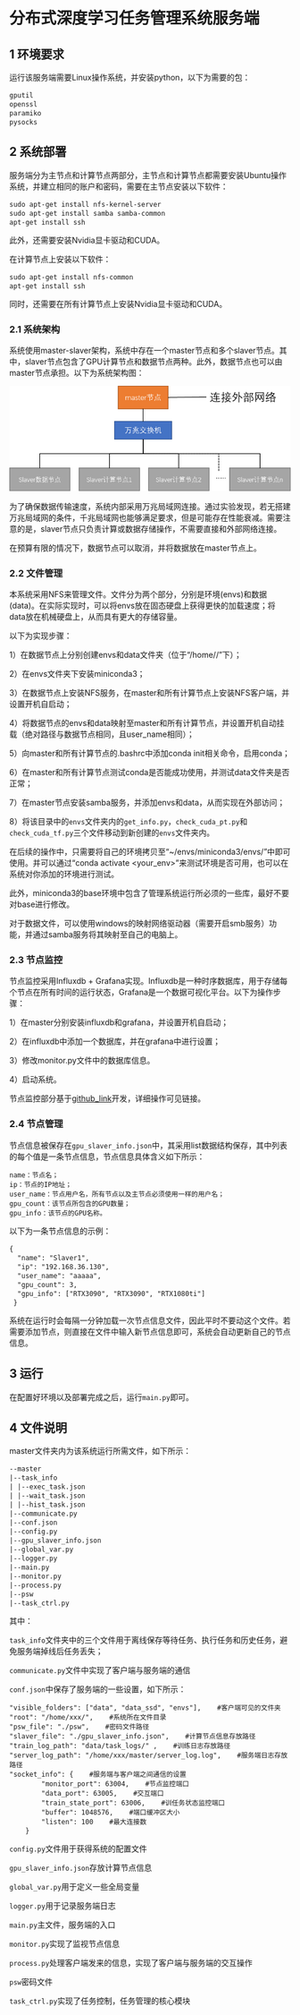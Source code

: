 # 分布式深度学习任务管理系统服务端

## 1 环境要求

运行该服务端需要Linux操作系统，并安装python，以下为需要的包：

```
gputil
openssl
paramiko
pysocks
```

## 2 系统部署

服务端分为主节点和计算节点两部分，主节点和计算节点都需要安装Ubuntu操作系统，并建立相同的账户和密码，需要在主节点安装以下软件：

```
sudo apt-get install nfs-kernel-server
sudo apt-get install samba samba-common
apt-get install ssh
```

此外，还需要安装Nvidia显卡驱动和CUDA。

在计算节点上安装以下软件：

```
sudo apt-get install nfs-common
apt-get install ssh
```

同时，还需要在所有计算节点上安装Nvidia显卡驱动和CUDA。

### 2.1 系统架构

系统使用master-slaver架构，系统中存在一个master节点和多个slaver节点。其中，slaver节点包含了GPU计算节点和数据节点两种。此外，数据节点也可以由master节点承担。以下为系统架构图：

![image](./imgs/img1.jpg)

为了确保数据传输速度，系统内部采用万兆局域网连接。通过实验发现，若无搭建万兆局域网的条件，千兆局域网也能够满足要求，但是可能存在性能衰减。需要注意的是，slaver节点只负责计算或数据存储操作，不需要直接和外部网络连接。

在预算有限的情况下，数据节点可以取消，并将数据放在master节点上。

### 2.2 文件管理

本系统采用NFS来管理文件。文件分为两个部分，分别是环境(envs)和数据(data)。在实际实现时，可以将envs放在固态硬盘上获得更快的加载速度；将data放在机械硬盘上，从而具有更大的存储容量。

以下为实现步骤：

1）在数据节点上分别创建envs和data文件夹（位于“/home/<user>/”下）；

2）在envs文件夹下安装miniconda3；

3）在数据节点上安装NFS服务，在master和所有计算节点上安装NFS客户端，并设置开机自启动；

4）将数据节点的envs和data映射至master和所有计算节点，并设置开机自动挂载（绝对路径与数据节点相同，且user_name相同）；

5）向master和所有计算节点的.bashrc中添加conda init相关命令，启用conda；

6）在master和所有计算节点测试conda是否能成功使用，并测试data文件夹是否正常；

7）在master节点安装samba服务，并添加envs和data，从而实现在外部访问；

8）将该目录中的`envs`文件夹内的`get_info.py`，`check_cuda_pt.py`和`check_cuda_tf.py`三个文件移动到新创建的`envs`文件夹内。

在后续的操作中，只需要将自己的环境拷贝至“~/envs/miniconda3/envs/”中即可使用。并可以通过“conda activate <your_env>”来测试环境是否可用，也可以在系统对你添加的环境进行测试。

此外，miniconda3的base环境中包含了管理系统运行所必须的一些库，最好不要对base进行修改。

对于数据文件，可以使用windows的映射网络驱动器（需要开启smb服务）功能，并通过samba服务将其映射至自己的电脑上。

### 2.3 节点监控

节点监控采用Influxdb + Grafana实现。Influxdb是一种时序数据库，用于存储每个节点在所有时间的运行状态，Grafana是一个数据可视化平台。以下为操作步骤：

1）在master分别安装influxdb和grafana，并设置开机自启动；

2）在influxdb中添加一个数据库，并在grafana中进行设置；

3）修改monitor.py文件中的数据库信息。

4）启动系统。

节点监控部分基于[github_link](https://github.com/Variante/gpu_cluster_monitor)开发，详细操作可见链接。

### 2.4 节点管理

节点信息被保存在`gpu_slaver_info.json`中，其采用list数据结构保存，其中列表的每个值是一条节点信息，节点信息具体含义如下所示：

```
name：节点名；
ip：节点的IP地址；
user_name：节点用户名，所有节点以及主节点必须使用一样的用户名；
gpu_count：该节点所包含的GPU数量；
gpu_info：该节点的GPU名称。
```

以下为一条节点信息的示例：

```
{
  "name": "Slaver1", 
  "ip": "192.168.36.130", 
  "user_name": "aaaaa", 
  "gpu_count": 3, 
  "gpu_info": ["RTX3090", "RTX3090", "RTX1080ti"]
 }
```

系统在运行时会每隔一分钟加载一次节点信息文件，因此平时不要动这个文件。若需要添加节点，则直接在文件中输入新节点信息即可，系统会自动更新自己的节点信息。

## 3 运行

在配置好环境以及部署完成之后，运行`main.py`即可。

## 4 文件说明

master文件夹内为该系统运行所需文件，如下所示：

```
--master
|--task_info
| |--exec_task.json
| |--wait_task.json
| |--hist_task.json
|--communicate.py
|--conf.json
|--config.py
|--gpu_slaver_info.json
|--global_var.py
|--logger.py
|--main.py
|--monitor.py
|--process.py
|--psw
|--task_ctrl.py
```

其中：

`task_info`文件夹中的三个文件用于离线保存等待任务、执行任务和历史任务，避免服务端掉线后任务丢失；

`communicate.py`文件中实现了客户端与服务端的通信

`conf.json`中保存了服务端的一些设置，如下所示：

```
"visible_folders": ["data", "data_ssd", "envs"],    #客户端可见的文件夹
"root": "/home/xxx/",    #系统所在文件目录
"psw_file": "./psw",    #密码文件路径
"slaver_file": "./gpu_slaver_info.json",    #计算节点信息存放路径
"train_log_path": "data/task_logs/" ,    #训练日志存放路径
"server_log_path": "/home/xxx/master/server_log.log",    #服务端日志存放路径
"socket_info": {    #服务端与客户端之间通信的设置
        "monitor_port": 63004,    #节点监控端口
        "data_port": 63005,    #交互端口
        "train_state_port": 63006,    #训任务状态监控端口
        "buffer": 1048576,    #端口缓冲区大小
        "listen": 100    #最大连接数
    }

```

`config.py`文件用于获得系统的配置文件

`gpu_slaver_info.json`存放计算节点信息

`global_var.py`用于定义一些全局变量

`logger.py`用于记录服务端日志

`main.py`主文件，服务端的入口

`monitor.py`实现了监视节点信息

`process.py`处理客户端发来的信息，实现了客户端与服务端的交互操作

`psw`密码文件

`task_ctrl.py`实现了任务控制，任务管理的核心模块
